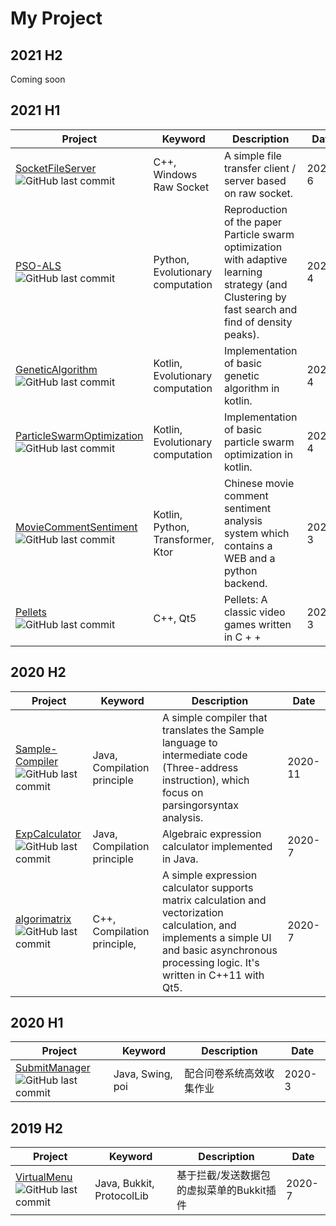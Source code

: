 # My Project

## 2021 H2

Coming soon

## 2021 H1

| Project                                                      | Keyword                           | Description                                                  | Date   |
| ------------------------------------------------------------ | --------------------------------- | ------------------------------------------------------------ | ------ |
| [SocketFileServer](https://github.com/ColorsWind/SocketFileServer)<br/>![GitHub last commit](https://img.shields.io/github/last-commit/ColorsWind/SocketFileServer?color=ff69b4) | C++, Windows Raw Socket           | A simple file transfer client / server based on raw socket.  | 2021-6 |
| [PSO-ALS](https://github.com/ColorsWind/PSO-ALS)<br>![GitHub last commit](https://img.shields.io/github/last-commit/ColorsWind/PSO-ALS?color=blue) | Python,  Evolutionary computation | Reproduction of the paper Particle swarm optimization with adaptive  learning strategy (and Clustering by fast search and find of density  peaks). | 2021-4 |
| [GeneticAlgorithm](https://github.com/ColorsWind/GeneticAlgorithm)<br/>![GitHub last commit](https://img.shields.io/github/last-commit/ColorsWind/GeneticAlgorithm?color=9cf) | Kotlin,  Evolutionary computation | Implementation of basic genetic algorithm in kotlin.         | 2021-4 |
| [ParticleSwarmOptimization](https://github.com/ColorsWind/ParticleSwarmOptimization)<br/>![GitHub last commit](https://img.shields.io/github/last-commit/ColorsWind/ParticleSwarmOptimization?color=9cf) | Kotlin,  Evolutionary computation | Implementation of basic particle swarm optimization in kotlin. | 2021-4 |
| [MovieCommentSentiment](https://github.com/ColorsWind/MovieCommentSentiment)<br/>![GitHub last commit](https://img.shields.io/github/last-commit/ColorsWind/MovieCommentSentiment?color=orange) | Kotlin, Python, Transformer, Ktor | Chinese movie comment sentiment analysis system which contains a WEB and a python backend. | 2021-3 |
| [Pellets](https://github.com/ColorsWind/Pellets)<br/>![GitHub last commit](https://img.shields.io/github/last-commit/ColorsWind/Pellets?color=ff69b4) | C++, Qt5                          | Pellets: A classic video games written in C + +              | 2021-3 |

## 2020 H2

| Project                                                      | Keyword                     | Description                                                  | Date    |
| ------------------------------------------------------------ | --------------------------- | ------------------------------------------------------------ | ------- |
| [Sample-Compiler](https://github.com/ColorsWind/Sample-Compiler)<br>![GitHub last commit](https://img.shields.io/github/last-commit/ColorsWind/Sample-Compiler?color=yellow) | Java, Compilation principle | A simple compiler that translates the Sample language to intermediate  code (Three-address instruction), which focus on parsingorsyntax  analysis. | 2020-11 |
| [ExpCalculator](https://github.com/ColorsWind/ExpCalculator)<br/>![GitHub last commit](https://img.shields.io/github/last-commit/ColorsWind/ExpCalculator?color=yellow) | Java, Compilation principle | Algebraic expression calculator implemented in Java.         | 2020-7  |
| [algorimatrix](https://github.com/ColorsWind/algorimatrix)<br/>![GitHub last commit](https://img.shields.io/github/last-commit/ColorsWind/algorimatrix?color=ff69b4) | C++, Compilation principle, | A simple expression calculator supports matrix calculation and vectorization calculation, and implements a simple UI and basic asynchronous processing logic. It's written in C++11 with Qt5. | 2020-7  |

## 2020 H1

| Project                                                      | Keyword          | Description              | Date   |
| ------------------------------------------------------------ | ---------------- | ------------------------ | ------ |
| [SubmitManager](https://github.com/ColorsWind/SubmitManager)<br/>![GitHub last commit](https://img.shields.io/github/last-commit/ColorsWind/SubmitManager?color=yellow) | Java, Swing, poi | 配合问卷系统高效收集作业 | 2020-3 |

## 2019 H2

| Project                                                      | Keyword                   | Description                               | Date   |
| ------------------------------------------------------------ | ------------------------- | ----------------------------------------- | ------ |
| [VirtualMenu](https://github.com/ColorsWind/VirtualMenu)<br/>![GitHub last commit](https://img.shields.io/github/last-commit/ColorsWind/VirtualMenu?color=yellow) | Java, Bukkit, ProtocolLib | 基于拦截/发送数据包的虚拟菜单的Bukkit插件 | 2020-7 |

